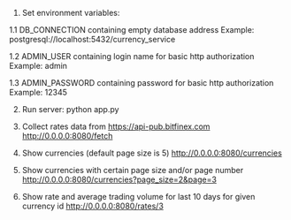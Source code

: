 1. Set environment variables:

1.1 DB_CONNECTION containing empty database address
Example: postgresql://localhost:5432/currency_service

1.2 ADMIN_USER containing login name for basic http authorization
Example: admin

1.3 ADMIN_PASSWORD containing password for basic http authorization
Example: 12345

2. Run server:
python app.py

3. Collect rates data from https://api-pub.bitfinex.com
http://0.0.0.0:8080/fetch

4. Show currencies (default page size is 5)
http://0.0.0.0:8080/currencies

5. Show currencies with certain page size and/or page number
http://0.0.0.0:8080/currencies?page_size=2&page=3

6. Show rate and average trading volume for last 10 days for given currency id
http://0.0.0.0:8080/rates/3
